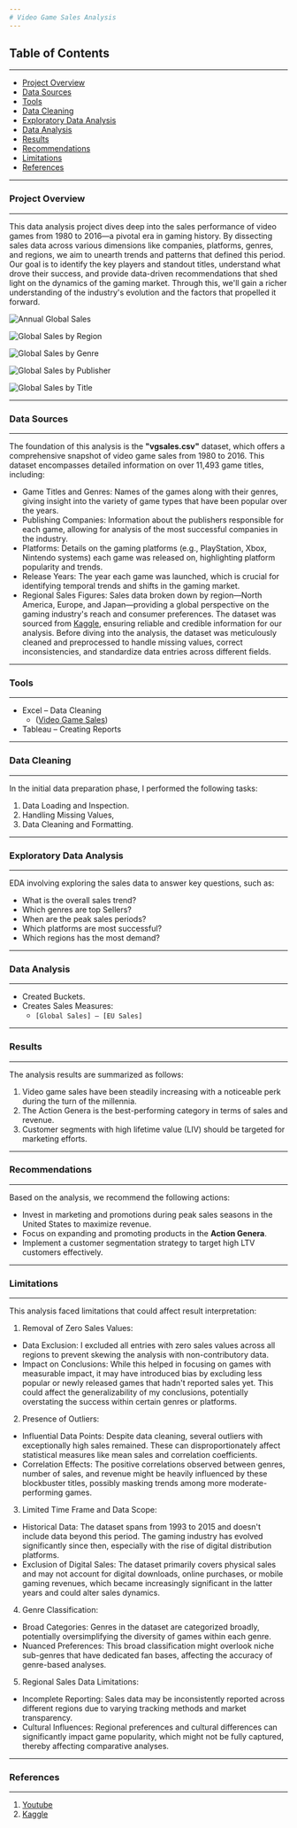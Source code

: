 ```yaml
---
# Video Game Sales Analysis
---
```

## Table of Contents
---

- [Project Overview](#project-overview)
- [Data Sources](#data-sources)
- [Tools](#tools)
- [Data Cleaning](#data-cleaning)
- [Exploratory Data Analysis](#exploratory-data-analysis)
- [Data Analysis](#data-analysis)
- [Results](#results)
- [Recommendations](#recommendations)
- [Limitations](#limitations)
- [References](#references)

---
### Project Overview
---

This data analysis project dives deep into the sales performance of video games from 1980 to 2016—a pivotal era in gaming history. By dissecting sales data across various dimensions like companies, platforms, genres, and regions, we aim to unearth trends and patterns that defined this period. Our goal is to identify the key players and standout titles, understand what drove their success, and provide data-driven recommendations that shed light on the dynamics of the gaming market. Through this, we'll gain a richer understanding of the industry's evolution and the factors that propelled it forward.

![Annual Global Sales](https://github.com/user-attachments/assets/fe9b8c3e-c830-4494-a522-94b63ddff3a8)

![Global Sales by Region](https://github.com/user-attachments/assets/ccb20275-1fd6-48f2-b6da-528c017b8070)

![Global Sales by Genre](https://github.com/user-attachments/assets/11aca1be-3ef1-40e1-9312-e8429fa24ad3)

![Global Sales by Publisher](https://github.com/user-attachments/assets/e9a0ed02-2641-4991-836e-88d54e29950a)

![Global Sales by Title](https://github.com/user-attachments/assets/d03cdd3d-27a0-4639-883e-f29f169d1621)

---
### Data Sources
---

The foundation of this analysis is the **"vgsales.csv"** dataset, which offers a comprehensive snapshot of video game sales from 1980 to 2016. This dataset encompasses detailed information on over 11,493 game titles, including:
- Game Titles and Genres: Names of the games along with their genres, giving insight into the variety of game types that have been popular over the years.
- Publishing Companies: Information about the publishers responsible for each game, allowing for analysis of the most successful companies in the industry.
- Platforms: Details on the gaming platforms (e.g., PlayStation, Xbox, Nintendo systems) each game was released on, highlighting platform popularity and trends.
- Release Years: The year each game was launched, which is crucial for identifying temporal trends and shifts in the gaming market.
- Regional Sales Figures: Sales data broken down by region—North America, Europe, and Japan—providing a global perspective on the gaming industry's reach and consumer preferences.
The dataset was sourced from [Kaggle](https://www.kaggle.com/datasets/gregorut/videogamesales), ensuring reliable and credible information for our analysis. Before diving into the analysis, the dataset was meticulously cleaned and preprocessed to handle missing values, correct inconsistencies, and standardize data entries across different fields.

---
### Tools
---

- Excel – Data Cleaning 
    - ([Video Game Sales](https://www.kaggle.com/datasets/gregorut/videogamesales))
- Tableau – Creating Reports

---
### Data Cleaning
---

In the initial data preparation phase, I performed the following tasks:
1. Data Loading and Inspection.
2. Handling Missing Values,
3. Data Cleaning and Formatting.

---
### Exploratory Data Analysis
---

EDA involving exploring the sales data to answer key questions, such as:
- What is the overall sales trend?
- Which genres are top Sellers?
- When are the peak sales periods?
- Which platforms are most successful?
- Which regions has the most demand?

---
### Data Analysis
---

- Created Buckets.
- Creates Sales Measures:
   - ```[Global Sales] – [EU Sales]```

---
### Results
---

The analysis results are summarized as follows:
1. Video game sales have been steadily increasing with a noticeable perk during the turn of the millennia.
2. The Action Genera is the best-performing category in terms of sales and revenue.
3. Customer segments with high lifetime value (LIV) should be targeted for marketing efforts.

---
### Recommendations
---

Based on the analysis, we recommend the following actions:
- Invest in marketing and promotions during peak sales seasons in the United States to maximize revenue.
- Focus on expanding and promoting products in the **Action Genera**.
- Implement a customer segmentation strategy to target high LTV customers effectively.

---
### Limitations
---

This analysis faced limitations that could affect result interpretation:

1.	Removal of Zero Sales Values:
   - Data Exclusion: I excluded all entries with zero sales values across all regions to prevent skewing the analysis with non-contributory data.
   - Impact on Conclusions: While this helped in focusing on games with measurable impact, it may have introduced bias by excluding less popular or newly released games that hadn't reported sales yet. This could affect the generalizability of my conclusions, potentially overstating the success within certain genres or platforms.

2.	Presence of Outliers:
   - Influential Data Points: Despite data cleaning, several outliers with exceptionally high sales remained. These can disproportionately affect statistical measures like mean sales and correlation coefficients.
   - Correlation Effects: The positive correlations observed between genres, number of sales, and revenue might be heavily influenced by these blockbuster titles, possibly masking trends among more moderate-performing games.

3.	Limited Time Frame and Data Scope:
   - Historical Data: The dataset spans from 1993 to 2015 and doesn't include data beyond this period. The gaming industry has evolved significantly since then, especially with the rise of digital distribution platforms.
   - Exclusion of Digital Sales: The dataset primarily covers physical sales and may not account for digital downloads, online purchases, or mobile gaming revenues, which became increasingly significant in the latter years and could alter sales dynamics.

4.	Genre Classification:
   - Broad Categories: Genres in the dataset are categorized broadly, potentially oversimplifying the diversity of games within each genre.
   - Nuanced Preferences: This broad classification might overlook niche sub-genres that have dedicated fan bases, affecting the accuracy of genre-based analyses.

5.	Regional Sales Data Limitations:
   - Incomplete Reporting: Sales data may be inconsistently reported across different regions due to varying tracking methods and market transparency.
   - Cultural Influences: Regional preferences and cultural differences can significantly impact game popularity, which might not be fully captured, thereby affecting comparative analyses.


---
### References
---

1. [Youtube](https://www.youtube.com/watch?v=j8FSP8XuFyk)
2. [Kaggle](https://www.kaggle.com/datasets/gregorut/videogamesales)
